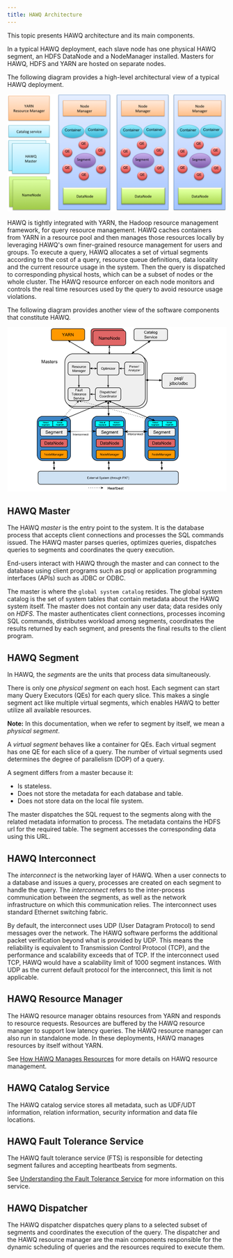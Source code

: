 ```yaml
---
title: HAWQ Architecture
---
```


This topic presents HAWQ architecture and its main components.

In a typical HAWQ deployment, each slave node has one physical HAWQ segment, an HDFS DataNode and a NodeManager installed. Masters for HAWQ, HDFS and YARN are hosted on separate nodes.

The following diagram provides a high-level architectural view of a typical HAWQ deployment.

![](../mdimages/hawq_high_level_architecture.png)

HAWQ is tightly integrated with YARN, the Hadoop resource management framework, for query resource management. HAWQ caches containers from YARN in a resource pool and then manages those resources locally by leveraging HAWQ's own finer-grained resource management for users and groups. To execute a query, HAWQ allocates a set of virtual segments according to the cost of a query, resource queue definitions, data locality and the current resource usage in the system. Then the query is dispatched to corresponding physical hosts, which can be a subset of nodes or the whole cluster. The HAWQ resource enforcer on each node monitors and controls the real time resources used by the query to avoid resource usage violations.

The following diagram provides another view of the software components that constitute HAWQ.

![](../mdimages/hawq_architecture_components.png)

## HAWQ Master <a id="hawqmaster"></a>

The HAWQ *master* is the entry point to the system. It is the database process that accepts client connections and processes the SQL commands issued. The HAWQ master parses queries, optimizes queries, dispatches queries to segments and coordinates the query execution.

End-users interact with HAWQ through the master and can connect to the database using client programs such as psql or application programming interfaces \(APIs\) such as JDBC or ODBC.

The master is where the `global system catalog` resides. The global system catalog is the set of system tables that contain metadata about the HAWQ system itself. The master does not contain any user data; data resides only on *HDFS*. The master authenticates client connections, processes incoming SQL commands, distributes workload among segments, coordinates the results returned by each segment, and presents the final results to the client program.

## HAWQ Segment <a id="hawqsegment"></a>

In HAWQ, the *segments* are the units that process data simultaneously.

There is only one *physical segment* on each host. Each segment can start many Query Executors \(QEs\) for each query slice. This makes a single segment act like multiple virtual segments, which enables HAWQ to better utilize all available resources.

**Note:** In this documentation, when we refer to segment by itself, we mean a *physical segment*.

A *virtual segment* behaves like a container for QEs. Each virtual segment has one QE for each slice of a query. The number of virtual segments used determines the degree of parallelism \(DOP\) of a query.

A segment differs from a master because it:

-   Is stateless.
-   Does not store the metadata for each database and table.
-   Does not store data on the local file system.

The master dispatches the SQL request to the segments along with the related metadata information to process. The metadata contains the HDFS url for the required table. The segment accesses the corresponding data using this URL.

## HAWQ Interconnect <a id="hawqinterconnect"></a>

The *interconnect* is the networking layer of HAWQ. When a user connects to a database and issues a query, processes are created on each segment to handle the query. The *interconnect* refers to the inter-process communication between the segments, as well as the network infrastructure on which this communication relies. The interconnect uses standard Ethernet switching fabric.

By default, the interconnect uses UDP \(User Datagram Protocol\) to send messages over the network. The HAWQ software performs the additional packet verification beyond what is provided by UDP. This means the reliability is equivalent to Transmission Control Protocol \(TCP\), and the performance and scalability exceeds that of TCP. If the interconnect used TCP, HAWQ would have a scalability limit of 1000 segment instances. With UDP as the current default protocol for the interconnect, this limit is not applicable.

## HAWQ Resource Manager <a id="topic_jjf_11m_g5"></a>

The HAWQ resource manager obtains resources from YARN and responds to resource requests. Resources are buffered by the HAWQ resource manager to support low latency queries. The HAWQ resource manager can also run in standalone mode. In these deployments, HAWQ manages resources by itself without YARN.

See [How HAWQ Manages Resources](/20/resourcemgmt/HAWQResourceManagement.html) for more details on HAWQ resource management.

## HAWQ Catalog Service <a id="topic_mrl_psq_f5"></a>

The HAWQ catalog service stores all metadata, such as UDF/UDT information, relation information, security information and data file locations.

## HAWQ Fault Tolerance Service <a id="topic_dcs_rjm_g5"></a>

The HAWQ fault tolerance service \(FTS\) is responsible for detecting segment failures and accepting heartbeats from segments.

See [Understanding the Fault Tolerance Service](/20/admin/FaultTolerance.html) for more information on this service.

## HAWQ Dispatcher <a id="topic_jtc_nkm_g5"></a>

The HAWQ dispatcher dispatches query plans to a selected subset of segments and coordinates the execution of the query. The dispatcher and the HAWQ resource manager are the main components responsible for the dynamic scheduling of queries and the resources required to execute them.
